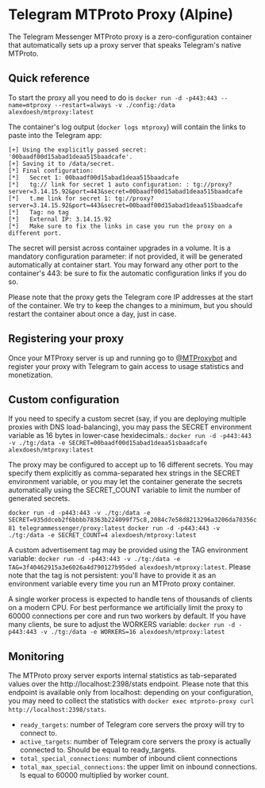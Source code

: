 # Telegram MTProto Proxy (Alpine)

The Telegram Messenger MTProto proxy is a zero-configuration container that automatically sets up a proxy server that speaks Telegram's native MTProto.

## Quick reference
To start the proxy all you need to do is
`docker run -d -p443:443 --name=mtproxy --restart=always -v ./config:/data alexdoesh/mtproxy:latest`

The container's log output (`docker logs mtproxy`) will contain the links to paste into the Telegram app:

```
[+] Using the explicitly passed secret: '00baadf00d15abad1deaa515baadcafe'.
[+] Saving it to /data/secret.
[*] Final configuration:
[*]   Secret 1: 00baadf00d15abad1deaa515baadcafe
[*]   tg:// link for secret 1 auto configuration: : tg://proxy?server=3.14.15.92&port=443&secret=00baadf00d15abad1deaa515baadcafe
[*]   t.me link for secret 1: tg://proxy?server=3.14.15.92&port=443&secret=00baadf00d15abad1deaa515baadcafe
[*]   Tag: no tag
[*]   External IP: 3.14.15.92
[*]   Make sure to fix the links in case you run the proxy on a different port.
```
The secret will persist across container upgrades in a volume. It is a mandatory configuration parameter: if not provided, it will be generated automatically at container start. You may forward any other port to the container's 443: be sure to fix the automatic configuration links if you do so.

Please note that the proxy gets the Telegram core IP addresses at the start of the container. We try to keep the changes to a minimum, but you should restart the container about once a day, just in case.

## Registering your proxy
Once your MTProxy server is up and running go to [@MTProxybot](https://t.me/mtproxybot) and register your proxy with Telegram to gain access to usage statistics and monetization.

## Custom configuration
If you need to specify a custom secret (say, if you are deploying multiple proxies with DNS load-balancing), you may pass the SECRET environment variable as 16 bytes in lower-case hexidecimals.:
`docker run -d -p443:443 -v ./tg:/data -e SECRET=00baadf00d15abad1deaa51sbaadcafe alexdoesh/mtproxy:latest`

The proxy may be configured to accept up to 16 different secrets. You may specify them explicitly as comma-separated hex strings in the SECRET environment variable, or you may let the container generate the secrets automatically using the SECRET_COUNT variable to limit the number of generated secrets.

`docker run -d -p443:443 -v ./tg:/data -e SECRET=935ddceb2f6bbbb78363b224099f75c8,2084c7e58d8213296a3206da70356c81 telegrammessenger/proxy:latest`
`docker run -d -p443:443 -v ./tg:/data -e SECRET_COUNT=4 alexdoesh/mtproxy:latest`

A custom advertisement tag may be provided using the TAG environment variable:
`docker run -d -p443:443 -v ./tg:/data -e TAG=3f40462915a3e6026a4d790127b95ded alexdoesh/mtproxy:latest`.
Please note that the tag is not persistent: you'll have to provide it as an environment variable every time you run an MTProto proxy container.

A single worker process is expected to handle tens of thousands of clients on a modern CPU. For best performance we artificially limit the proxy to 60000 connections per core and run two workers by default. If you have many clients, be sure to adjust the WORKERS variable:
`docker run -d -p443:443 -v ./tg:/data -e WORKERS=16 alexdoesh/mtproxy:latest`

## Monitoring
The MTProto proxy server exports internal statistics as tab-separated values over the http://localhost:2398/stats endpoint. Please note that this endpoint is available only from localhost: depending on your configuration, you may need to collect the statistics with `docker exec mtproto-proxy curl http://localhost:2398/stats`.

* `ready_targets`: number of Telegram core servers the proxy will try to connect to.
* `active_targets`: number of Telegram core servers the proxy is actually connected to. Should be equal to ready_targets.
* `total_special_connections`: number of inbound client connections
* `total_max_special_connections`: the upper limit on inbound connections. Is equal to 60000 multiplied by worker count.
